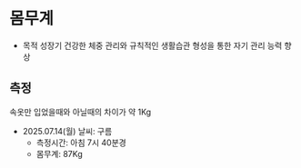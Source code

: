 # 몸무계

* 목적
성장기 건강한 체중 관리와 규칙적인 생활습관 형성을 통한 자기 관리 능력 향상



## 측정
속옷만 입었을때와 아닐때의 차이가 약 1Kg

* 2025.07.14(월) 날씨: 구름
  - 측정시간: 아침 7시 40분경
  - 몸무계: 87Kg

